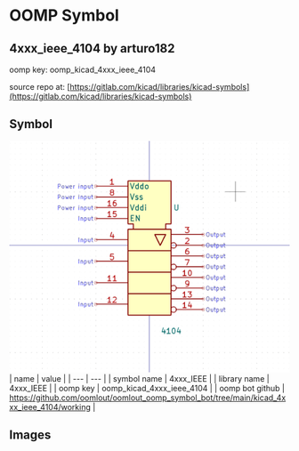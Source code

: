 # OOMP Symbol  
## 4xxx_ieee_4104  by arturo182  
  
oomp key: oomp_kicad_4xxx_ieee_4104  
  
source repo at: [https://gitlab.com/kicad/libraries/kicad-symbols](https://gitlab.com/kicad/libraries/kicad-symbols)  
## Symbol  
  
[![working.png](working_600.png)](working.png)  
| name | value | 
| --- | --- | 
| symbol name | 4xxx_IEEE | 
| library name | 4xxx_IEEE | 
| oomp key | oomp_kicad_4xxx_ieee_4104 | 
| oomp bot github | https://github.com/oomlout/oomlout_oomp_symbol_bot/tree/main/kicad_4xxx_ieee_4104/working | 
## Images  
